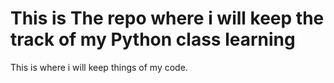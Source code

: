 # This is The repo where i will keep the track of my Python class learning

This is where i will keep things of my code.